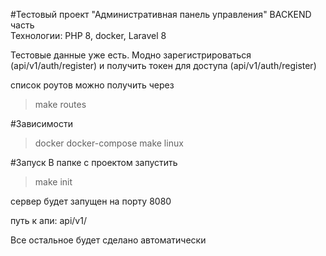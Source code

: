 #Тестовый проект "Административная панель управления"
BACKEND часть\
Технологии: PHP 8, docker, Laravel 8

Тестовые данные уже есть. Модно зарегистрироваться (api/v1/auth/register) и получить токен для доступа (api/v1/auth/register)

список роутов можно получить через 

>make routes

#Зависимости
>docker docker-compose make linux

#Запуск
В папке с проектом запустить
>make init

сервер будет запущен на порту 8080

путь к апи: api/v1/

Все остальное будет сделано автоматически


